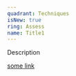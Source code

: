 ```yaml
---
quadrant: Techniques
isNew: true
ring: Assess
name: Title1
---
```


Description

[some link](https://google.com)
